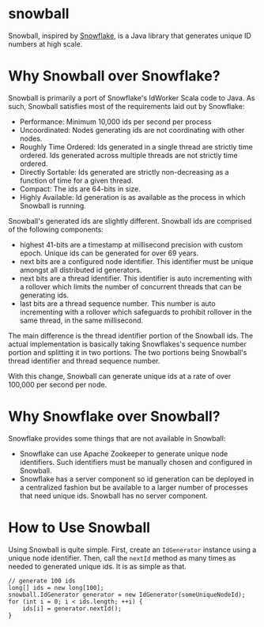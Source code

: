 # snowball
Snowball, inspired by [Snowflake](https://github.com/twitter/snowflake), is a Java library that generates unique ID numbers at high scale.

# Why Snowball over Snowflake?
Snowball is primarily a port of Snowflake's IdWorker Scala code to Java.  As such, Snowball satisfies most of the requirements laid out by Snowflake:

* Performance: Minimum 10,000 ids per second per process
* Uncoordinated: Nodes generating ids are not coordinating with other nodes.
* Roughly Time Ordered: Ids generated in a single thread are strictly time ordered.  Ids generated across multiple threads are not strictly time ordered.
* Directly Sortable:  Ids generated are strictly non-decreasing as a function of time for a given thread.
* Compact:  The ids are 64-bits in size.
* Highly Available:  Id generation is as available as the process in which Snowball is running.

Snowball's generated ids are slightly different.  Snowball ids are comprised of the following components:

* highest 41-bits are a timestamp at millisecond precision with custom epoch.  Unique ids can be generated for over 69 years.
* next bits are a configured node identifier.  This identifier must be unique amongst all distributed id generators.
* next bits are a thread identifier.  This identifier is auto incrementing with a rollover which limits the number of concurrent threads that can be generating ids.
* last bits are a thread sequence number.  This number is auto incrementing with a rollover which safeguards to prohibit rollover in the same thread, in the same millisecond.

The main difference is the thread identifier portion of the Snowball ids.  The actual implementation is basically taking Snowflakes's sequence number portion and splitting it in two portions.  The two portions being Snowball's thread identifier and thread sequence number.

With this change, Snowball can generate unique ids at a rate of over 100,000 per second per node.

# Why Snowflake over Snowball?
Snowflake provides some things that are not available in Snowball:

* Snowflake can use Apache Zookeeper to generate unique node identifiers.  Such identifiers must be manually chosen and configured in Snowball.
* Snowflake has a server component so id generation can be deployed in a centralized fashion but be available to a larger number of processes that need unique ids.  Snowball has no server component.

# How to Use Snowball

Using Snowball is quite simple.  First, create an `IdGenerator` instance using a unique node identifier.  Then, call the `nextId` method as many times as needed to generated unique ids.  It is as simple as that.

    // generate 100 ids
    long[] ids = new long[100];
    snowball.IdGenerator generator = new IdGenerator(someUniqueNodeId);
    for (int i = 0; i < ids.length; ++i) {
        ids[i] = generator.nextId();
    }



